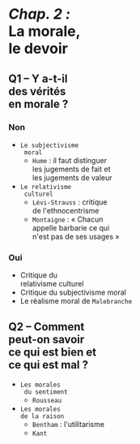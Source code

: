 # _Chap. 2 :_<br>La morale,<br> le devoir

## Q1 – Y a-t-il <br>des vérités<br> en morale ?

### Non
- `Le subjectivisme`<br>` moral`
	- `Hume` : il faut distinguer <br>les jugements de fait et<br>les jugements de valeur
- `Le relativisme`<br>` culturel`
	- `Lévi-Strauss` : critique<br> de l'ethnocentrisme
	- `Montaigne` : « Chacun <br>appelle barbarie ce qui <br>n'est pas de ses usages »

### Oui
- Critique du <br>relativisme culturel
- Critique du subjectivisme moral	
- Le réalisme moral de `Malebranche`

## Q2 – Comment <br>peut-on savoir<br> ce qui est bien et<br> ce qui est mal ?

- `Les morales`<br>` du sentiment`
	- `Rousseau`
- `Les morales`<br>`de la raison`
	- `Bentham` : l'utilitarisme
	- `Kant`